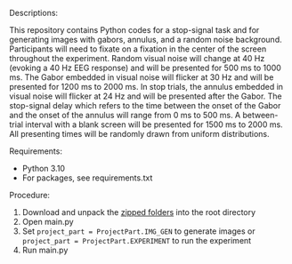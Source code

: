 Descriptions:

This repository contains Python codes for a stop-signal task and for generating images with gabors, annulus, and a random noise background. Participants will need to fixate on a fixation in the center of the screen throughout the experiment. Random visual noise will change at 40 Hz (evoking a 40 Hz EEG response) and will be presented for 500 ms to 1000 ms. The Gabor embedded in visual noise will flicker at 30 Hz and will be presented for 1200 ms to 2000 ms. In stop trials, the annulus embedded in visual noise will flicker at 24 Hz and will be presented after the Gabor. The stop-signal delay which refers to the time between the onset of the Gabor and the onset of the annulus will range from 0 ms to 500 ms. A between-trial interval with a blank screen will be presented for 1500 ms to 2000 ms. All presenting times will be randomly drawn from uniform distributions.

Requirements:
* Python 3.10
* For packages, see requirements.txt

Procedure:
1. Download and unpack the [zipped folders](https://amsuni-my.sharepoint.com/:f:/r/personal/m_turchina_uva_nl/Documents/stop-signal-task-zips?csf=1&web=1&e=zjwXDo) into the root directory
2. Open main.py
3. Set `project_part = ProjectPart.IMG_GEN` to generate images or `project_part = ProjectPart.EXPERIMENT` to run the experiment
4. Run main.py
